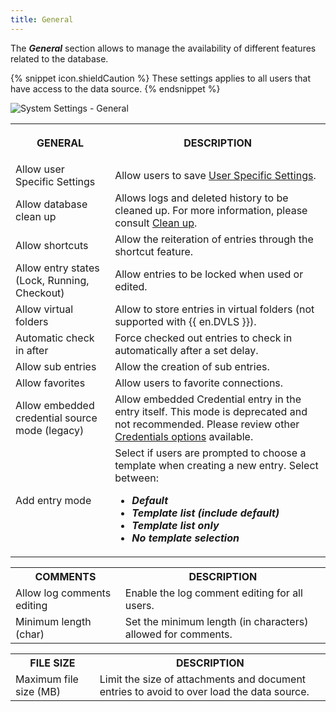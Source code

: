 ```yaml
---
title: General
---
```

The ***General*** section allows to manage the availability of different features related to the database. 

{% snippet icon.shieldCaution %} 
These settings applies to all users that have access to the data source. 
{% endsnippet %}
 
![System Settings - General](https://webdevolutions.azureedge.net/docs/en/rdm/windows/clip10720.png) 

<table>
	<tr>
		<th>

GENERAL 
		</th>
		<th>
DESCRIPTION 
		</th>
	</tr>
	<tr>
		<td>
Allow user Specific Settings 
		</td>
		<td>
Allow users to save [User Specific Settings](/rdm/windows/commands/edit/setting-overrides/specific-settings/). 
		</td>
	</tr>
	<tr>
		<td>
Allow database clean up 
		</td>
		<td>
Allows logs and deleted history to be cleaned up. For more information, please consult [Clean up](/rdm/windows/commands/administration/). 
		</td>
	</tr>
	<tr>
		<td>
Allow shortcuts 
		</td>
		<td>
Allow the reiteration of entries through the shortcut feature. 
		</td>
	</tr>
	<tr>
		<td>
Allow entry states (Lock, Running, Checkout) 
		</td>
		<td>
Allow entries to be locked when used or edited. 
		</td>
	</tr>
	<tr>
		<td>
Allow virtual folders 
		</td>
		<td>
Allow to store entries in virtual folders (not supported with {{ en.DVLS }}). 
		</td>
	</tr>
	<tr>
		<td>
Automatic check in after 
		</td>
		<td>
Force checked out entries to check in automatically after a set delay. 
		</td>
	</tr>
	<tr>
		<td>
Allow sub entries 
		</td>
		<td>
Allow the creation of sub entries. 
		</td>
	</tr>
	<tr>
		<td>
Allow favorites 
		</td>
		<td>
Allow users to favorite connections. 
		</td>
	</tr>
	<tr>
		<td>
Allow embedded credential source mode (legacy) 
		</td>
		<td>
Allow embedded Credential entry in the entry itself. This mode is deprecated and not recommended. Please review other [Credentials options](/rdm/windows/commands/edit/entries/entry-credentials-options/) available. 
		</td>
	</tr>
	<tr>
		<td>
Add entry mode 
		</td>
		<td>
Select if users are prompted to choose a template when creating a new entry. Select between:  

* ***Default*** 
* ***Template list (include default)*** 
* ***Template list only*** 
* ***No template selection*** 
		</td>
	</tr>
</table>

<table>
	<tr>
		<th>
COMMENTS 
		</th>
		<th>
DESCRIPTION 
		</th>
	</tr>
	<tr>
		<td>
Allow log comments editing 
		</td>
		<td>
Enable the log comment editing for all users. 
		</td>
	</tr>
	<tr>
		<td>
Minimum length (char) 
		</td>
		<td>
Set the minimum length (in characters) allowed for comments. 
		</td>
	</tr>
</table>

<table>
	<tr>
		<th>
FILE SIZE 
		</th>
		<th>
DESCRIPTION 
		</th>
	</tr>
	<tr>
		<td>
Maximum file size (MB) 
		</td>
		<td>
Limit the size of attachments and document entries to avoid to over load the data source. 
		</td>
	</tr>
</table>
